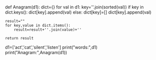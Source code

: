 def Anagram(d1):
    dict={}
    for val in d1:
        key=''.join(sorted(val))
        if key in dict.keys():
            dict[key].append(val)
        else:
            dict[key]=[]
            dict[key].append(val)

    result=""
    for key,value in dict.items():
        result=result+''.join(value)+''

    return result
d1=['act','cat','silent','listen']
print("words:",d1)
print("Anagram:",Anagram(d1))
